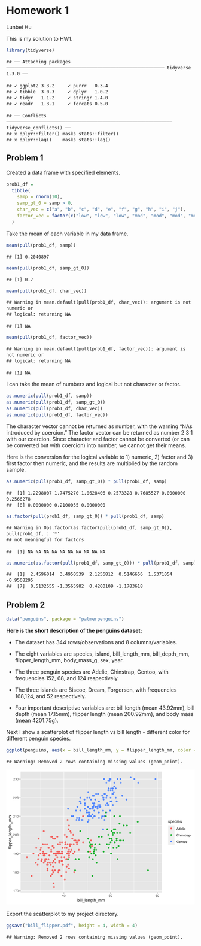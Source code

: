 Homework 1
================
Lunbei Hu

This is my solution to HW1.

``` r
library(tidyverse)
```

    ## ── Attaching packages ─────────────────────────────────────────────────────────── tidyverse 1.3.0 ──

    ## ✓ ggplot2 3.3.2     ✓ purrr   0.3.4
    ## ✓ tibble  3.0.3     ✓ dplyr   1.0.2
    ## ✓ tidyr   1.1.2     ✓ stringr 1.4.0
    ## ✓ readr   1.3.1     ✓ forcats 0.5.0

    ## ── Conflicts ────────────────────────────────────────────────────────────── tidyverse_conflicts() ──
    ## x dplyr::filter() masks stats::filter()
    ## x dplyr::lag()    masks stats::lag()

## Problem 1

Created a data frame with specified elements.

``` r
prob1_df =
  tibble(
    samp = rnorm(10),
    samp_gt_0 = samp > 0,
    char_vec = c("a", "b", "c", "d", "e", "f", "g", "h", "i", "j"),
    factor_vec = factor(c("low", "low", "low", "mod", "mod", "mod", "mod", "high", "high", "high"))
  )
```

Take the mean of each variable in my data frame.

``` r
mean(pull(prob1_df, samp))
```

    ## [1] 0.2040897

``` r
mean(pull(prob1_df, samp_gt_0))
```

    ## [1] 0.7

``` r
mean(pull(prob1_df, char_vec))
```

    ## Warning in mean.default(pull(prob1_df, char_vec)): argument is not numeric or
    ## logical: returning NA

    ## [1] NA

``` r
mean(pull(prob1_df, factor_vec))
```

    ## Warning in mean.default(pull(prob1_df, factor_vec)): argument is not numeric or
    ## logical: returning NA

    ## [1] NA

I can take the mean of numbers and logical but not character or factor.

``` r
as.numeric(pull(prob1_df, samp))
as.numeric(pull(prob1_df, samp_gt_0))
as.numeric(pull(prob1_df, char_vec))
as.numeric(pull(prob1_df, factor_vec))
```

The character vector cannot be returned as number, with the warning “NAs
introduced by coercion.” The factor vector can be returned as number 2 3
1 with our coercion. Since character and factor cannot be converted (or
can be converted but with coercion) into number, we cannot get their
means.

Here is the conversion for the logical variable to 1) numeric, 2) factor
and 3) first factor then numeric, and the results are multiplied by the
random sample.

``` r
as.numeric(pull(prob1_df, samp_gt_0)) * pull(prob1_df, samp)
```

    ##  [1] 1.2298007 1.7475270 1.0628406 0.2573328 0.7685527 0.0000000 0.2566278
    ##  [8] 0.0000000 0.2100055 0.0000000

``` r
as.factor(pull(prob1_df, samp_gt_0)) * pull(prob1_df, samp)
```

    ## Warning in Ops.factor(as.factor(pull(prob1_df, samp_gt_0)), pull(prob1_df, : '*'
    ## not meaningful for factors

    ##  [1] NA NA NA NA NA NA NA NA NA NA

``` r
as.numeric(as.factor(pull(prob1_df, samp_gt_0))) * pull(prob1_df, samp)
```

    ##  [1]  2.4596014  3.4950539  2.1256812  0.5146656  1.5371054 -0.9568295
    ##  [7]  0.5132555 -1.3565982  0.4200109 -1.1783618

## Problem 2

``` r
data("penguins", package = "palmerpenguins")
```

**Here is the short description of the penguins dataset:**

  - The dataset has 344 rows/observations and 8 columns/variables.

  - The eight variables are species, island, bill\_length\_mm,
    bill\_depth\_mm, flipper\_length\_mm, body\_mass\_g, sex, year.

  - The three penguin species are Adelie, Chinstrap, Gentoo, with
    frequencies 152, 68, and 124 respectively.

  - The three islands are Biscoe, Dream, Torgersen, with frequencies
    168,124, and 52 respectively.

  - Four important descriptive variables are: bill length (mean
    43.92mm), bill depth (mean 17.15mm), flipper length (mean 200.92mm),
    and body mass (mean 4201.75g).

Next I show a scatterplot of flipper length vs bill length - different
color for different penguin species.

``` r
ggplot(penguins, aes(x = bill_length_mm, y = flipper_length_mm, color = species)) + geom_point()
```

    ## Warning: Removed 2 rows containing missing values (geom_point).

![](p8105_hw1_lh3000_files/figure-gfm/yx_scatter-1.png)<!-- -->

Export the scatterplot to my project directory.

``` r
ggsave("bill_flipper.pdf", height = 4, width = 4)
```

    ## Warning: Removed 2 rows containing missing values (geom_point).
